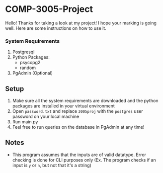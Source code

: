 # COMP-3005-Project

Hello! Thanks for taking a look at my project! I hope your marking is going well. Here are some instructions on how to use it.

### System Requirements
1. Postgresql
2. Python Packages:
   - psycopg2
   - random
3. PgAdmin (Optional)

## Setup
1. Make sure all the system requirements are downloaded and the python packages are installed in your virtual environment
2. Open `password.txt` and replace `3005proj` with the `postgres` user password on your local machine
3. Run main.py
4. Feel free to run queries on the database in PgAdmin at any time!

## Notes
- This program assumes that the inputs are of valid datatype. Error checking is done for CLI purposes only (Ex. The program checks if an input is `y` or `n`, but not that it's a string)